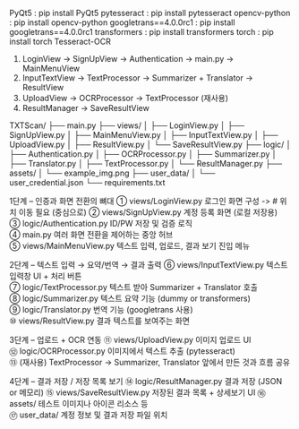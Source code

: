PyQt5 : pip install PyQt5
pytesseract : pip install pytesseract
opencv-python : pip install opencv-python
googletrans==4.0.0rc1 : pip install googletrans==4.0.0rc1
transformers : pip install transformers
torch : pip install torch
Tesseract-OCR


1. LoginView → SignUpView → Authentication → main.py → MainMenuView
2. InputTextView → TextProcessor → Summarizer + Translator → ResultView
3. UploadView → OCRProcessor → TextProcessor (재사용)
4. ResultManager → SaveResultView

TXTScan/
├── main.py
├── views/
│   ├── LoginView.py
│   ├── SignUpView.py
│   ├── MainMenuView.py
│   ├── InputTextView.py
│   ├── UploadView.py
│   ├── ResultView.py
│   └── SaveResultView.py
├── logic/
│   ├── Authentication.py
│   ├── OCRProcessor.py
│   ├── Summarizer.py
│   ├── Translator.py
│   ├── TextProcessor.py
│   └── ResultManager.py
├── assets/
│   └── example_img.png
├── user_data/
│   └── user_credential.json
└── requirements.txt

1단계 – 인증과 화면 전환의 뼈대
① views/LoginView.py	로그인 화면 구성 -> # 위치 이동 필요 (중심으로)
② views/SignUpView.py	계정 등록 화면 (로컬 저장용)	
③ logic/Authentication.py	ID/PW 저장 및 검증 로직	
④ main.py	여러 화면 전환을 제어하는 중앙 허브	
⑤ views/MainMenuView.py	텍스트 입력, 업로드, 결과 보기 진입 메뉴

2단계 – 텍스트 입력 → 요약/번역 → 결과 출력
⑥ views/InputTextView.py	텍스트 입력창 UI + 처리 버튼	
⑦ logic/TextProcessor.py	텍스트 받아 Summarizer + Translator 호출	
⑧ logic/Summarizer.py	텍스트 요약 기능 (dummy or transformers)	
⑨ logic/Translator.py	번역 기능 (googletrans 사용)	
⑩ views/ResultView.py	결과 텍스트를 보여주는 화면

3단계 – 업로드 + OCR 연동
⑪ views/UploadView.py	이미지 업로드 UI	
⑫ logic/OCRProcessor.py	이미지에서 텍스트 추출 (pytesseract)	
⑬ (재사용) TextProcessor → Summarizer, Translator	앞에서 만든 것과 흐름 공유

4단계 – 결과 저장 / 저장 목록 보기
⑭ logic/ResultManager.py	결과 저장 (JSON or 메모리)	
⑮ views/SaveResultView.py	저장된 결과 목록 + 상세보기 UI	
⑯ assets/	테스트 이미지나 아이콘 리소스 등	
⑰ user_data/	계정 정보 및 결과 저장 파일 위치	